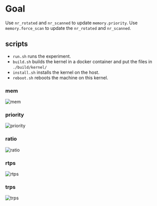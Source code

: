 # Goal

Use `nr_rotated` and `nr_scanned` to update `memory.priority`.
Use `memory.force_scan` to update the `nr_rotated` and `nr_scanned`.

## scripts

* `run.sh` runs the experiment.
* `build.sh` builds the kernel in a docker container and put the files in `./build/kernel/`
* `install.sh` installs the kernel on the host.
* `reboot.sh` reboots the machine on this kernel.

### mem
![mem](https://image.ibb.co/hV6XOR/mem.png "mem")
### priority
![priority](https://image.ibb.co/bKy1Hm/priority.png "priority")
### ratio
![ratio](https://image.ibb.co/cbwXOR/ratio.png "ratio")
### rtps
![rtps](https://image.ibb.co/c8agHm/rtps.png "rtps")
### trps
![trps](https://image.ibb.co/eCoOV6/trps.png "trps")
